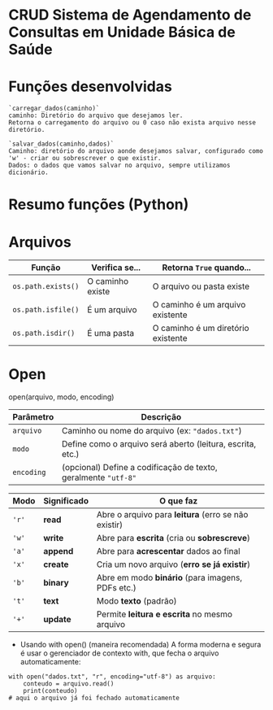 # CRUD Sistema de Agendamento de Consultas em Unidade Básica de Saúde
# Funções desenvolvidas
    `carregar_dados(caminho)`
    caminho: Diretório do arquivo que desejamos ler. 
    Retorna o carregamento do arquivo ou 0 caso não exista arquivo nesse diretório.

    `salvar_dados(caminho,dados)`
    Caminho: diretório do arquivo aonde desejamos salvar, configurado como 'w' - criar ou sobrescrever o que existir.
    Dados: o dados que vamos salvar no arquivo, sempre utilizamos dicionário.

# Resumo funções (Python)

# Arquivos
| Função             | Verifica se...   | Retorna `True` quando...           |
| ------------------ | ---------------- | ---------------------------------- |
| `os.path.exists()` | O caminho existe | O arquivo ou pasta existe          |
| `os.path.isfile()` | É um arquivo     | O caminho é um arquivo existente   |
| `os.path.isdir()`  | É uma pasta      | O caminho é um diretório existente |

# Open

open(arquivo, modo, encoding)

| Parâmetro  | Descrição                                                      |
| ---------- | -------------------------------------------------------------- |
| `arquivo`  | Caminho ou nome do arquivo (ex: `"dados.txt"`)                 |
| `modo`     | Define como o arquivo será aberto (leitura, escrita, etc.)     |
| `encoding` | (opcional) Define a codificação de texto, geralmente `"utf-8"` |

| Modo  | Significado | O que faz                                             |
| ----- | ----------- | ----------------------------------------------------- |
| `'r'` | **read**    | Abre o arquivo para **leitura** (erro se não existir) |
| `'w'` | **write**   | Abre para **escrita** (cria ou **sobrescreve**)       |
| `'a'` | **append**  | Abre para **acrescentar** dados ao final              |
| `'x'` | **create**  | Cria um novo arquivo (**erro se já existir**)         |
| `'b'` | **binary**  | Abre em modo **binário** (para imagens, PDFs etc.)    |
| `'t'` | **text**    | Modo **texto** (padrão)                               |
| `'+'` | **update**  | Permite **leitura e escrita** no mesmo arquivo        |

- Usando with open() (maneira recomendada)
A forma moderna e segura é usar o gerenciador de contexto with, que fecha o arquivo automaticamente:
```
with open("dados.txt", "r", encoding="utf-8") as arquivo:
    conteudo = arquivo.read()
    print(conteudo)
# aqui o arquivo já foi fechado automaticamente
```
